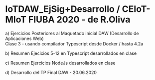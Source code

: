 # IoTDAW_EjSig+Desarrollo / CEIoT-MIoT FIUBA 2020 - de R.Oliva

a) Ejercicios Posteriores al Maquetado inicial DAW (Desarrollo de Aplicaciones Web)  
Clase 3 - usando compilador Typescript desde Docker / hasta 4.2a

b) Resumen Ejecicios 5-12 en Typescript desarrollados en clase

c) Resumen Ejercicios NodeJs desarrollados en clase

d) Desarrollo del TP Final DAW - 20.06.2020
 